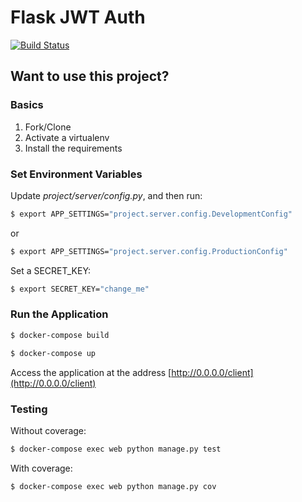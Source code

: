 # Flask JWT Auth

[![Build Status](https://travis-ci.org/IvanHreskiv/squareGameServerFlask.svg?branch=master)](https://travis-ci.org/IvanHreskiv/squareGameServerFlask)

## Want to use this project?

### Basics

1. Fork/Clone
1. Activate a virtualenv
1. Install the requirements

### Set Environment Variables

Update *project/server/config.py*, and then run:

```sh
$ export APP_SETTINGS="project.server.config.DevelopmentConfig"
```

or

```sh
$ export APP_SETTINGS="project.server.config.ProductionConfig"
```

Set a SECRET_KEY:

```sh
$ export SECRET_KEY="change_me"
```

### Run the Application

```sh
$ docker-compose build
```
```sh
$ docker-compose up
```

Access the application at the address [http://0.0.0.0/client](http://0.0.0.0/client)

### Testing

Without coverage:

```sh
$ docker-compose exec web python manage.py test
```

With coverage:

```sh
$ docker-compose exec web python manage.py cov
```

